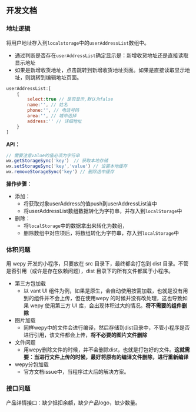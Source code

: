 ## 开发文档

### 地址逻辑

将用户地址存入到`localstorage`中的`userAddressList`数组中。

- 通过判断是否存在`userAddressList`确定显示是：新增收货地址还是直接读取显示地址
- 如果是新增收货地址，点击跳转到新增收货地址页面。如果是直接读取显示地址，则跳转到编辑地址页面。

```javascript
userAddressList:[
    {
        select:true // 是否显示,默认为false
        name:'', // 姓名
        phone:'', // 电话号码
        area:'', // 城市选择
        address:'' // 详细地址
    }
]
```

**API：**

```javascript
// 需要注意value的值必须为字符串
wx.getStorageSync('key'） // 获取本地存储
wx.setStorageSync('key','value') // 设置本地缓存
wx.removeStorageSync('key') // 删除选中缓存
```

**操作步骤：**

- 添加：
  - 将获取对象userAddress的值push到userAddressList当中
  - 将userAddressList数组数据转化为字符串，并存入到`localStorage`中
- 删除：
  - 将`localStorage`中的数据拿出来转化为数组，
  - 删除数组中对应项后，将数组转化为字符串，存入到`localStorage`中



### 体积问题

用 wepy 开发的小程序，只要放在 src 目录下，最终都会打包到 dist 目录。不管是否引用（或许是存在依赖问题），dist 目录下的所有文件都属于小程序。

- 第三方包加载
  - 以 vant UI 组件为例，如果是原生，会自动使用按需加载，也就是没有用到的组件并不会上传，但在使用wepy 的时候并没有改处理，这也导致如果 wepy 使用第三方 UI 库，会出现体积过大的情况。**将不需要的组件删除**
- 图片加载
  - 同样wepy中的文件会进行编译，然后存储到dist目录中，不管小程序是否进行引用，该文件都会上传，**将不必要的图片文件删除**
- 文件问题
  - 用wepy删除文件的时候，并不会删除dist，也就是打包好的文件。**这就需要：当进行文件上传的时候，最好将原有的编译文件删除，进行重新编译**
- wepy分包加载
  - 官方文档issue中，当程序过大后的解决方案。



### 接口问题

产品详情接口：缺少抵扣余额，缺少产品logo，缺少数量。